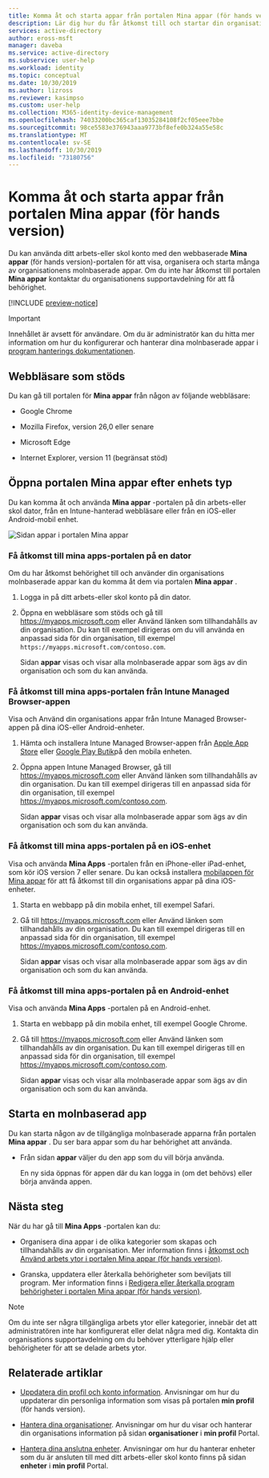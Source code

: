 ```yaml
---
title: Komma åt och starta appar från portalen Mina appar (för hands version) – Azure Active Directory | Microsoft Docs
description: Lär dig hur du får åtkomst till och startar din organisations molnbaserade appar från Mina appar (för hands version)-portalen.
services: active-directory
author: eross-msft
manager: daveba
ms.service: active-directory
ms.subservice: user-help
ms.workload: identity
ms.topic: conceptual
ms.date: 10/30/2019
ms.author: lizross
ms.reviewer: kasimpso
ms.custom: user-help
ms.collection: M365-identity-device-management
ms.openlocfilehash: 74033200bc365caf13035284108f2cf05eee7bbe
ms.sourcegitcommit: 98ce5583e376943aaa9773bf8efe0b324a55e58c
ms.translationtype: MT
ms.contentlocale: sv-SE
ms.lasthandoff: 10/30/2019
ms.locfileid: "73180756"
---
```

# <a name="access-and-start-apps-from-the-my-apps-preview-portal"></a>Komma åt och starta appar från portalen Mina appar (för hands version)

Du kan använda ditt arbets-eller skol konto med den webbaserade **Mina appar** (för hands version)-portalen för att visa, organisera och starta många av organisationens molnbaserade appar. Om du inte har åtkomst till portalen **Mina appar** kontaktar du organisationens supportavdelning för att få behörighet.

[!INCLUDE [preview-notice](../../../includes/active-directory-end-user-my-apps-and-workspaces.md)]

>[!Important]
>Innehållet är avsett för användare. Om du är administratör kan du hitta mer information om hur du konfigurerar och hanterar dina molnbaserade appar i [program hanterings dokumentationen](https://docs.microsoft.com/azure/active-directory/manage-apps/access-panel-workspaces).

## <a name="supported-browsers"></a>Webbläsare som stöds

Du kan gå till portalen för **Mina appar** från någon av följande webbläsare:

- Google Chrome

- Mozilla Firefox, version 26,0 eller senare

- Microsoft Edge

- Internet Explorer, version 11 (begränsat stöd)

## <a name="access-the-my-apps-portal-by-device-type"></a>Öppna portalen Mina appar efter enhets typ

Du kan komma åt och använda **Mina appar** -portalen på din arbets-eller skol dator, från en Intune-hanterad webbläsare eller från en iOS-eller Android-mobil enhet.

![Sidan appar i portalen Mina appar](media/my-apps-portal-preview/my-apps-portal-preview.png)

### <a name="access-the-my-apps-portal-on-a-computer"></a>Få åtkomst till mina apps-portalen på en dator

Om du har åtkomst behörighet till och använder din organisations molnbaserade appar kan du komma åt dem via portalen **Mina appar** .

1. Logga in på ditt arbets-eller skol konto på din dator.

2. Öppna en webbläsare som stöds och gå till https://myapps.microsoft.com eller Använd länken som tillhandahålls av din organisation. Du kan till exempel dirigeras om du vill använda en anpassad sida för din organisation, till exempel `https://myapps.microsoft.com/contoso.com`.

    Sidan **appar** visas och visar alla molnbaserade appar som ägs av din organisation och som du kan använda.

### <a name="access-the-my-apps-portal-from-the-intune-managed-browser-app"></a>Få åtkomst till mina apps-portalen från Intune Managed Browser-appen

Visa och Använd din organisations appar från Intune Managed Browser-appen på dina iOS-eller Android-enheter.

1. Hämta och installera Intune Managed Browser-appen från [Apple App Store](https://itunes.apple.com/us/app/microsoft-intune-managed-browser/id943264951?mt=8) eller [Google Play Butik](https://play.google.com/store/apps/details?id=com.microsoft.intune.mam.managedbrowser)på den mobila enheten.

2. Öppna appen Intune Managed Browser, gå till https://myapps.microsoft.com eller Använd länken som tillhandahålls av din organisation. Du kan till exempel dirigeras till en anpassad sida för din organisation, till exempel https://myapps.microsoft.com/contoso.com.

    Sidan **appar** visas och visar alla molnbaserade appar som ägs av din organisation och som du kan använda.

### <a name="access-the-my-apps-portal-on-an-ios-device"></a>Få åtkomst till mina apps-portalen på en iOS-enhet

Visa och använda **Mina Apps** -portalen från en iPhone-eller iPad-enhet, som kör iOS version 7 eller senare. Du kan också installera [mobilappen för Mina appar](https://itunes.apple.com/us/app/my-apps-azure-active-directory/id824048653?mt=8) för att få åtkomst till din organisations appar på dina iOS-enheter.

1. Starta en webbapp på din mobila enhet, till exempel Safari.

2. Gå till https://myapps.microsoft.com eller Använd länken som tillhandahålls av din organisation. Du kan till exempel dirigeras till en anpassad sida för din organisation, till exempel https://myapps.microsoft.com/contoso.com.

    Sidan **appar** visas och visar alla molnbaserade appar som ägs av din organisation och som du kan använda.

### <a name="access-the-my-apps-portal-on-an-android-device"></a>Få åtkomst till mina apps-portalen på en Android-enhet

Visa och använda **Mina Apps** -portalen på en Android-enhet.

1. Starta en webbapp på din mobila enhet, till exempel Google Chrome.

2. Gå till https://myapps.microsoft.com eller Använd länken som tillhandahålls av din organisation. Du kan till exempel dirigeras till en anpassad sida för din organisation, till exempel https://myapps.microsoft.com/contoso.com.

    Sidan **appar** visas och visar alla molnbaserade appar som ägs av din organisation och som du kan använda.

## <a name="start-a-cloud-based-app"></a>Starta en molnbaserad app

Du kan starta någon av de tillgängliga molnbaserade apparna från portalen **Mina appar** . Du ser bara appar som du har behörighet att använda.

- Från sidan **appar** väljer du den app som du vill börja använda.

    En ny sida öppnas för appen där du kan logga in (om det behövs) eller börja använda appen.

## <a name="next-steps"></a>Nästa steg

När du har gå till **Mina Apps** -portalen kan du:

- Organisera dina appar i de olika kategorier som skapas och tillhandahålls av din organisation. Mer information finns i [åtkomst och Använd arbets ytor i portalen Mina appar (för hands version)](my-applications-portal-workspaces.md).

- Granska, uppdatera eller återkalla behörigheter som beviljats till program. Mer information finns i [Redigera eller återkalla program behörigheter i portalen Mina appar (för hands version)](my-applications-portal-permissions-saved-accounts.md).

>[!Note]
>Om du inte ser några tillgängliga arbets ytor eller kategorier, innebär det att administratören inte har konfigurerat eller delat några med dig. Kontakta din organisations supportavdelning om du behöver ytterligare hjälp eller behörigheter för att se delade arbets ytor.

## <a name="related-articles"></a>Relaterade artiklar

- [Uppdatera din profil och konto information](myprofile-portal-overview.md). Anvisningar om hur du uppdaterar din personliga information som visas på portalen **min profil** (för hands version).

- [Hantera dina organisationer](myprofile-portal-organizations-page.md). Anvisningar om hur du visar och hanterar din organisations information på sidan **organisationer** i **min profil** Portal.

- [Hantera dina anslutna enheter](myprofile-portal-devices-page.md). Anvisningar om hur du hanterar enheter som du är ansluten till med ditt arbets-eller skol konto finns på sidan **enheter** i **min profil** Portal.
